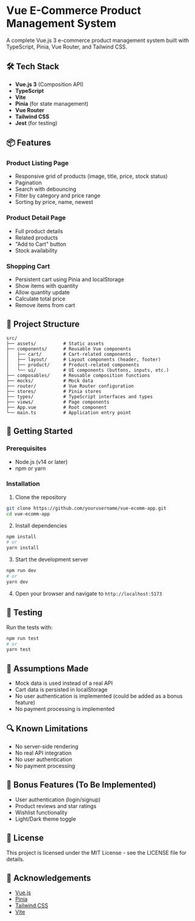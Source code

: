 # Vue E-Commerce Product Management System

A complete Vue.js 3 e-commerce product management system built with TypeScript, Pinia, Vue Router, and Tailwind CSS.

## 🛠 Tech Stack

- **Vue.js 3** (Composition API)
- **TypeScript**
- **Vite**
- **Pinia** (for state management)
- **Vue Router**
- **Tailwind CSS**
- **Jest** (for testing)

## 📦 Features

### Product Listing Page

- Responsive grid of products (image, title, price, stock status)
- Pagination
- Search with debouncing
- Filter by category and price range
- Sorting by price, name, newest

### Product Detail Page

- Full product details
- Related products
- "Add to Cart" button
- Stock availability

### Shopping Cart

- Persistent cart using Pinia and localStorage
- Show items with quantity
- Allow quantity update
- Calculate total price
- Remove items from cart

## 🧱 Project Structure

```
src/
├── assets/          # Static assets
├── components/      # Reusable Vue components
│   ├── cart/        # Cart-related components
│   ├── layout/      # Layout components (header, footer)
│   ├── product/     # Product-related components
│   └── ui/          # UI components (buttons, inputs, etc.)
├── composables/     # Reusable composition functions
├── mocks/           # Mock data
├── router/          # Vue Router configuration
├── stores/          # Pinia stores
├── types/           # TypeScript interfaces and types
├── views/           # Page components
├── App.vue          # Root component
└── main.ts          # Application entry point
```

## 🚀 Getting Started

### Prerequisites

- Node.js (v14 or later)
- npm or yarn

### Installation

1. Clone the repository

```bash
git clone https://github.com/yourusername/vue-ecomm-app.git
cd vue-ecomm-app
```

2. Install dependencies

```bash
npm install
# or
yarn install
```

3. Start the development server

```bash
npm run dev
# or
yarn dev
```

4. Open your browser and navigate to `http://localhost:5173`

## 🧪 Testing

Run the tests with:

```bash
npm run test
# or
yarn test
```

## 📝 Assumptions Made

- Mock data is used instead of a real API
- Cart data is persisted in localStorage
- No user authentication is implemented (could be added as a bonus feature)
- No payment processing is implemented

## 🔍 Known Limitations

- No server-side rendering
- No real API integration
- No user authentication
- No payment processing

## 🌟 Bonus Features (To Be Implemented)

- User authentication (login/signup)
- Product reviews and star ratings
- Wishlist functionality
- Light/Dark theme toggle

## 📄 License

This project is licensed under the MIT License - see the LICENSE file for details.

## 🙏 Acknowledgements

- [Vue.js](https://vuejs.org/)
- [Pinia](https://pinia.vuejs.org/)
- [Tailwind CSS](https://tailwindcss.com/)
- [Vite](https://vitejs.dev/)
